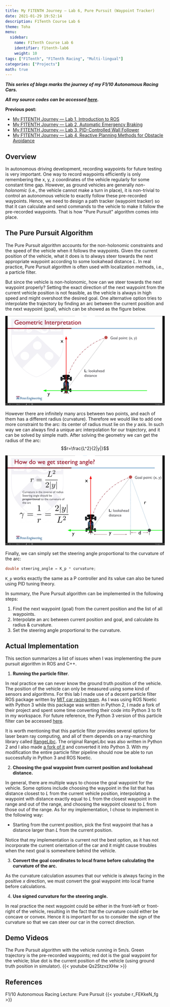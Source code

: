 ```yaml
---
title: My F1TENTH Journey — Lab 6, Pure Pursuit (Waypoint Tracker)
date: 2021-01-29 19:52:14
description: F1Tenth Course Lab 6
theme: Toha
menu:
  sidebar:
    name: F1Tenth Course Lab 6
    identifier: f1tenth-lab6
    weight: 10
tags: ["F1Tenth", "F1Tenth Racing", "Multi-lingual"]
categories: ["Projects"]
math: true
---
```


***This series of blogs marks the journey of my F1/10 Autonomous Racing Cars.***

***All my source codes can be accessed [here](https://github.com/shineyruan/F1Tenth_Labs).***

**Previous post:**
- [My F1TENTH Journey — Lab 1, Introduction to ROS](https://zhihaoruan.xyz/2021/01/24/f1tenth-lab1/)
- [My F1TENTH Journey — Lab 2, Automatic Emergency Braking](https://zhihaoruan.xyz/2021/01/25/f1tenth-lab2/)
- [My F1TENTH Journey — Lab 3, PID-Controlled Wall Follower](https://zhihaoruan.xyz/2021/01/27/f1tenth-lab3/)
- [My F1TENTH Journey — Lab 4, Reactive Planning Methods for Obstacle Avoidance](https://zhihaoruan.xyz/2021/01/27/f1tenth-lab4/)

<!-- more -->

## Overview 
In autonomous driving development, recording waypoints for future testing is very important. One way to record waypoints efficiently is only remembering the x, y, z coordinates of the vehicle regularly for some constant time gap. However, as ground vehicles are generally *non-holonomic* (i.e., the vehicle cannot make a turn in place), it is non-trivial to control an autonomous vehicle to exactly follow these pre-recorded waypoints. Hence, we need to design a path tracker (waypoint tracker) so that it can calculate and send commands to the vehicle to make it follow the pre-recorded waypoints. That is how "Pure Pursuit" algorithm comes into place.

## The Pure Pursuit Algorithm
The Pure Pursuit algorithm accounts for the non-holonomic constraints and the speed of the vehicle when it follows the waypoints. Given the current position of the vehicle, what it does is to always steer towards the next appropriate waypoint according to some lookahead distance $L$. In real practice, Pure Pursuit algorithm is often used with localization methods, i.e., a particle filter. 

But since the vehicle is non-holonomic, how can we steer towards the next waypoint properly? Setting the exact direction of the next waypoint from the current vehicle position is not feasible, as the vehicle is always in high speed and might overshoot the desired goal. One alternative option tries to interpolate the trajectory by finding an arc between the current position and the next waypoint (goal), which can be showed as the figure below.

![Arc interpolation between current position and goal.](f1tenth-lab6-arc.jpg)

However there are infinitely many arcs between two points, and each of them has a different radius (curvature). Therefore we would like to add one more constraint to the arc: its center of radius must lie on the $y$ axis. In such way we can always find a unique arc interpolation for our trajectory, and it can be solved by simple math. After solving the geometry we can get the radius of the arc:
$$r=\frac{L^2}{2|y|}$$

![Finding the steering angle from the arc interpolation.](f1tenth-lab6-steer.jpg)

Finally, we can simply set the steering angle proportional to the curvature of the arc: 
```cpp
double steering_angle = K_p * curvature;
```
`K_p` works exactly the same as a P controller and its value can also be tuned using PID tuning theory.

In summary, the Pure Pursuit algorithm can be implemented in the following steps:
1. Find the next waypoint (goal) from the current position and the list of all waypoints.
2. Interpolate an arc between current position and goal, and calculate its radius & curvature.
3. Set the steering angle proportional to the curvature.

## Actual Implementation
This section summarizes a list of issues when I was implementing the pure pursuit algorithm in ROS and C++.

1. **Running the particle filter**.

In real practice we can never know the ground truth position of the vehicle. The position of the vehicle can only be measured using some kind of sensors and algorithms. For this lab I made use of a decent particle filter ROS package written by [MIT car racing team](https://github.com/mit-racecar/particle_filter). As I was using ROS Noetic with Python 3 while this package was written in Python 2, I made a fork of their project and spent some time converting their code into Python 3 to fit in my workspace. For future reference, the Python 3 version of this particle filter can be accessed [here](https://github.com/shineyruan/particle_filter).

It is worth mentioning that this particle filter provides several options for laser beam ray computing, and all of them depends on a ray-marching library called [RangeLibc](https://github.com/kctess5/range_libc). The original RangeLibc was also written in Python 2 and I also made [a fork of it](https://github.com/shineyruan/range_libc) and converted it into Python 3. With my modification the entire particle filter pipeline should now be able to run successfully in Python 3 and ROS Noetic.

2. **Choosing the goal waypoint from current position and lookahead distance.**

In general, there are multiple ways to choose the goal waypoint for the vehicle. Some options include choosing the waypoint in the list that has distance closest to $L$ from the current vehicle position, interpolating a waypoint with distance exactly equal to $L$ from the closest waypoint in the range and out of the range, and choosing the waypoint closest to $L$ from those out of the range. As for my implementation, I chose to implement in the following way:
- Starting from the current position, pick the first waypoint that has a distance larger than $L$ from the current position.

Notice that my implementation is current not the best option, as it has not incorporate the current orientation of the car and it might cause troubles when the next goal is somewhere behind the vehicle.

3. **Convert the goal coordinates to local frame before calculating the curvature of the arc.**

As the curvature calculation assumes that our vehicle is always facing in the positive $x$ direction, we must convert the goal waypoint into local frame before calculations.

4. **Use signed curvature for the steering angle.**

In real practice the next waypoint could be either in the front-left or front-right of the vehicle, resulting in the fact that the curvature could either be concave or convex. Hence it is important for us to consider the sign of the curvature so that we can steer our car in the correct direction.


## Demo Videos
The Pure Pursuit algorithm with the vehicle running in 5m/s. Green trajectory is the pre-recorded waypoints; red dot is the goal waypoint for the vehicle; blue dot is the current position of the vehicle (using ground truth position in simulator).
{{< youtube Qs2StzvzXHw >}}

## References
F1/10 Autonomous Racing Lecture: Pure Pursuit
{{< youtube r_FEKkeN_fg >}}

